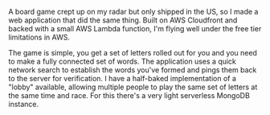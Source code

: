 A board game crept up on my radar but only shipped in the US, so I made a web application that did the same thing. Built on AWS Cloudfront and backed with a small AWS Lambda function, I'm flying well under the free tier limitations in AWS.

The game is simple, you get a set of letters rolled out for you and you need to make a fully connected set of words. The application uses a quick network search to establish the words you've formed and pings them back to the server for verification. I have a half-baked implementation of a "lobby" available, allowing multiple people to play the same set of letters at the same time and race. For this there's a very light serverless MongoDB instance.